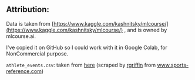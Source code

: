 ## Attribution:  
Data is taken from [https://www.kaggle.com/kashnitsky/mlcourse/](https://www.kaggle.com/kashnitsky/mlcourse/) , and is owned by mlcourse.ai.  

I've copied it on GitHub so I could work with it in Google Colab, for NonCommercial purpose.  

`athlete_events.csv`: taken from [here](https://drive.google.com/file/d/1f5v6Z2ayc7h698FG_98wP5x1Y2zZQeox/view?usp=sharing) (scraped by [rgriffin](https://www.randigriffin.com/) from www.sports-reference.com)